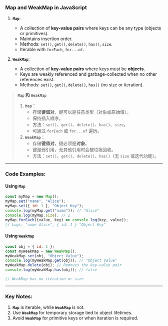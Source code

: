 ### Map and WeakMap in JavaScript

<audio src="..\..\mp3\1. `Map`_    - .mp3"></audio>

1. **`Map`**:
   - A collection of **key-value pairs** where keys can be any type (objects or primitives).
   - Maintains insertion order.
   - Methods: `set()`, `get()`, `delete()`, `has()`, `size`.
   - Iterable with `forEach`, `for...of`.

2. **`WeakMap`**:
   - A collection of **key-value pairs** where keys must be **objects**.
   - Keys are weakly referenced and garbage-collected when no other references exist.
   - Methods: `set()`, `get()`, `delete()`, `has()` (no size or iteration).

> **`Map` 和 `WeakMap`**  
>
> <audio src="..\..\mp3\Outline`Map`：  .mp3"></audio>
>
> 1. **`Map`**：  
>    - 存储**键值对**，键可以是任意类型（对象或原始值）。  
>    - 保持插入顺序。  
>    - 方法：`set()`、`get()`、`delete()`、`has()`、`size`。  
>    - 可通过 `forEach` 或 `for...of` 遍历。  
> 2. **`WeakMap`**：  
>    - 存储**键值对**，键必须是**对象**。  
>    - 键是弱引用，无其他引用时会被垃圾回收。  
>    - 方法：`set()`、`get()`、`delete()`、`has()`（无 `size` 或迭代功能）。

---

### Code Examples:

<audio src="..\..\mp3\这段代码展示了`Map`和`W.mp3"></audio>

#### **Using `Map`**
```javascript
const myMap = new Map();
myMap.set("name", "Alice");
myMap.set({ id: 1 }, "Object Key");
console.log(myMap.get("name")); // "Alice"
console.log(myMap.size); // 2
myMap.forEach((value, key) => console.log(key, value)); 
// Logs: "name Alice", { id: 1 } "Object Key"
```

#### **Using `WeakMap`**
```javascript
const obj = { id: 1 };
const myWeakMap = new WeakMap();
myWeakMap.set(obj, "Object Value");
console.log(myWeakMap.get(obj)); // "Object Value"
myWeakMap.delete(obj); // Removes the key-value pair
console.log(myWeakMap.has(obj)); // false

// WeakMap has no iteration or size
```

---

### Key Notes:

<audio src="..\..\mp3\1. __`Map`__ is.mp3"></audio>

1. **`Map`** is iterable, while **`WeakMap`** is not.  
2. Use **`WeakMap`** for temporary storage tied to object lifetimes.  
3. Avoid **`WeakMap`** for primitive keys or when iteration is required.